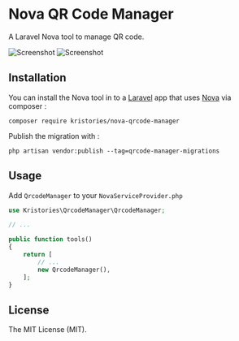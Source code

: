 # Nova QR Code Manager

A Laravel Nova tool to manage QR code.

![Screenshot](https://i.imgur.com/1mpkE24.png)
![Screenshot](https://i.imgur.com/zlRtm1I.png)

## Installation

You can install the Nova tool in to a [Laravel](http://laravel.com) app that uses [Nova](http://nova.laravel.com) via composer :

```cli
composer require kristories/nova-qrcode-manager
```

Publish the migration with :

```cli
php artisan vendor:publish --tag=qrcode-manager-migrations
```

## Usage

Add `QrcodeManager` to your `NovaServiceProvider.php`

```php
use Kristories\QrcodeManager\QrcodeManager;

// ...

public function tools()
{
    return [
        // ...
    	new QrcodeManager(),
    ];
}
```

## License

The MIT License (MIT).
